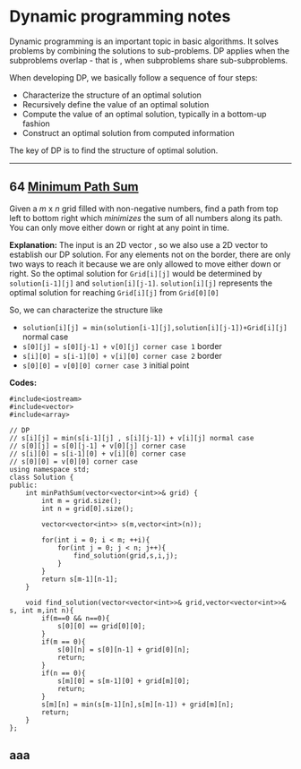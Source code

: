 # Dynamic programming notes
Dynamic programming is an important topic in basic algorithms. It solves problems by combining the solutions to sub-problems. DP applies when the subproblems overlap - that is , when subproblems share sub-subproblems.

When developing DP, we basically follow a sequence of four steps:

 - Characterize the structure of an optimal solution
 - Recursively define the value of an optimal solution
 - Compute the value of an optimal solution, typically in a bottom-up fashion
 - Construct an optimal solution from computed information
 
 The key of DP is to find the structure of optimal solution.

*************************************************
## 64 [Minimum Path Sum](https://leetcode.com/problems/minimum-path-sum/)
Given a _m_ x _n_ grid filled with non-negative numbers, find a path from top left to bottom right which _minimizes_ the sum of all numbers along its path.
You can only move either down or right at any point in time.

**Explanation:**
The input is an 2D vector , so we also use a 2D vector to establish our DP solution.
For any elements not on the border, there are only two ways to reach it because we are only allowed to move either down or right. So the optimal solution for `Grid[i][j]` would be determined by `solution[i-1][j]` and `solution[i][j-1]`. `solution[i][j]` represents the optimal solution for reaching `Grid[i][j]` from `Grid[0][0]`

So, we can characterize the structure like 

 - `solution[i][j] = min(solution[i-1][j],solution[i][j-1])+Grid[i][j]` normal case
 - `s[0][j] = s[0][j-1] + v[0][j] corner case 1`  border 
 - `s[i][0] = s[i-1][0] + v[i][0] corner case 2`  border
 - `s[0][0] = v[0][0] corner case 3` initial point

**Codes:**
```
#include<iostream>
#include<vector>
#include<array>

// DP
// s[i][j] = min(s[i-1][j] , s[i][j-1]) + v[i][j] normal case
// s[0][j] = s[0][j-1] + v[0][j] corner case
// s[i][0] = s[i-1][0] + v[i][0] corner case
// s[0][0] = v[0][0] corner case
using namespace std;
class Solution {
public:
    int minPathSum(vector<vector<int>>& grid) {
        int m = grid.size();
        int n = grid[0].size();
        
        vector<vector<int>> s(m,vector<int>(n));

        for(int i = 0; i < m; ++i){
            for(int j = 0; j < n; j++){
                find_solution(grid,s,i,j);
            }
        }
        return s[m-1][n-1];
    }

    void find_solution(vector<vector<int>>& grid,vector<vector<int>>& s, int m,int n){
        if(m==0 && n==0){
            s[0][0] == grid[0][0];
        }
        if(m == 0){
            s[0][n] = s[0][n-1] + grid[0][n];
            return;
        }
        if(n == 0){
            s[m][0] = s[m-1][0] + grid[m][0];
            return;
        }
        s[m][n] = min(s[m-1][n],s[m][n-1]) + grid[m][n];
        return;
    }
};
```
## aaa
<!--stackedit_data:
eyJoaXN0b3J5IjpbLTE0MDA2NTg5NzYsMTQzNjE0Mzk2Nyw3MT
M3MjAxMjMsLTIwNzU5MDU5OTBdfQ==
-->